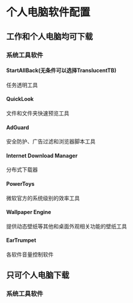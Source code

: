 # 个人电脑软件配置

## 工作和个人电脑均可下载

### 系统工具软件

#### StartAllBack(无条件可以选择TranslucentTB)

任务透明工具

#### QuickLook

文件和文件夹快速预览工具

#### AdGuard

安全防护、广告过滤和浏览器脚本工具

#### Internet Download Manager

分布式下载器

#### PowerToys

微软官方的系统级别的效率工具

#### Wallpaper Engine

提供动态壁纸等其他和桌面外观相关功能的壁纸工具

#### EarTrumpet

各软件音量控制软件

## 只可个人电脑下载

### 系统工具软件



